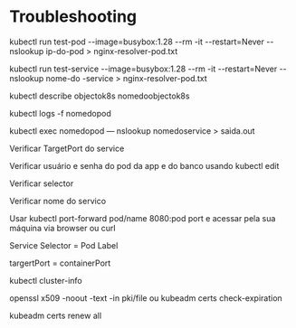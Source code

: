 # Troubleshooting

kubectl run test-pod --image=busybox:1.28 --rm -it --restart=Never -- nslookup ip-do-pod > nginx-resolver-pod.txt

kubectl run test-service --image=busybox:1.28 --rm -it --restart=Never -- nslookup nome-do -service > nginx-resolver-pod.txt

kubectl describe objectok8s nomedoobjectok8s

kubectl logs -f nomedopod

kubectl exec nomedopod — nslookup nomedoservice  > saida.out

Verificar  TargetPort do service

Verificar usuário e senha do pod da app e do banco usando kubectl edit

Verificar selector

Verificar nome do servico

Usar kubectl port-forward pod/name 8080:pod port e acessar pela sua máquina via browser ou curl

Service Selector = Pod Label

targertPort = containerPort

kubectl cluster-info

openssl x509 -noout -text -in pki/file ou kubeadm certs check-expiration

kubeadm certs renew all
